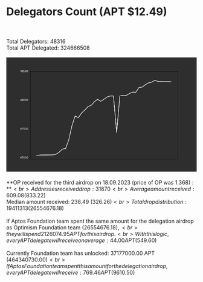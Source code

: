 # Delegators Count (APT $12.49)<br><br>
Total Delegators: 48316<br>
Total APT Delegated: 324666508<br><br>
![Delegators Plot](delegators_plot.png)<br><br>
**OP received for the third airdrop on 18.09.2023 (price of OP was $1.368):**<br>
Addresses received drop: 31870<br>
Average amount received: 609.08 ($833.22)<br>
Median amount received: 238.49 ($326.26)<br>
Total drop distribution: 19411313 ($26554676.18)<br><br>
If Aptos Foundation team spent the same amount for the delegation airdrop as Optimism Foundation team ($26554676.18),<br>
they will spend 2126074.95 APT for this airdrop.<br>
With this logic, every APT delegate will receive on average: 44.00 APT ($549.60)<br><br>
Currently Foundation team has unlocked: 37177000.00 APT ($464340730.00)<br>
If Aptos Foundation team spent this amount for the delegation airdrop, every APT delegate will receive : 769.46 APT ($9610.50)<br>
